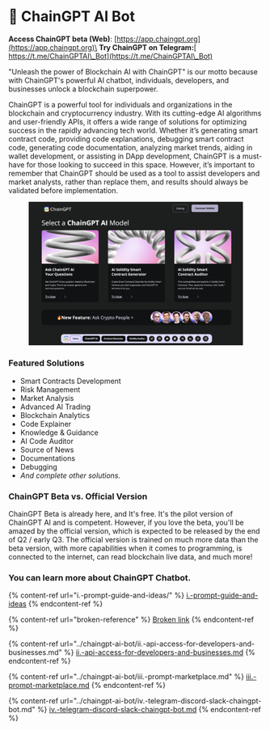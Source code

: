 # 🤖 ChainGPT AI Bot

**Access ChainGPT beta (Web)**: [https://app.chaingpt.org](https://app.chaingpt.org)\
**Try ChainGPT on Telegram:**[ https://t.me/ChainGPTAI\_Bot](https://t.me/ChainGPTAI\_Bot)

"Unleash the power of Blockchain AI with ChainGPT" is our motto because with ChainGPT's powerful AI chatbot, individuals, developers, and businesses unlock a blockchain superpower.&#x20;

ChainGPT is a powerful tool for individuals and organizations in the blockchain and cryptocurrency industry. With its cutting-edge AI algorithms and user-friendly APIs, it offers a wide range of solutions for optimizing success in the rapidly advancing tech world. Whether it’s generating smart contract code, providing code explanations, debugging smart contract code, generating code documentation, analyzing market trends, aiding in wallet development, or assisting in DApp development, ChainGPT is a must-have for those looking to succeed in this space. However, it’s important to remember that ChainGPT should be used as a tool to assist developers and market analysts, rather than replace them, and results should always be validated before implementation.

<figure><img src="../../.gitbook/assets/image (2) (1).png" alt=""><figcaption></figcaption></figure>

### Featured Solutions

* Smart Contracts Development
* Risk Management&#x20;
* Market Analysis&#x20;
* Advanced AI Trading&#x20;
* Blockchain Analytics&#x20;
* Code Explainer&#x20;
* Knowledge & Guidance&#x20;
* AI Code Auditor&#x20;
* Source of News
* Documentations
* Debugging
* _And complete other solutions._

### **ChainGPT Beta vs. Official Version**

ChainGPT Beta is already here, and It's free. It's the pilot version of ChainGPT AI and is competent. However, if you love the beta, you'll be amazed by the official version, which is expected to be released by the end of Q2 / early Q3. The official version is trained on much more data than the beta version, with more capabilities when it comes to programming, is connected to the internet, can read blockchain live data, and much more!&#x20;



### You can learn more about ChainGPT Chatbot.

{% content-ref url="i.-prompt-guide-and-ideas/" %}
[i.-prompt-guide-and-ideas](i.-prompt-guide-and-ideas/)
{% endcontent-ref %}

{% content-ref url="broken-reference" %}
[Broken link](broken-reference)
{% endcontent-ref %}

{% content-ref url="../chaingpt-ai-bot/ii.-api-access-for-developers-and-businesses.md" %}
[ii.-api-access-for-developers-and-businesses.md](../chaingpt-ai-bot/ii.-api-access-for-developers-and-businesses.md)
{% endcontent-ref %}

{% content-ref url="../chaingpt-ai-bot/iii.-prompt-marketplace.md" %}
[iii.-prompt-marketplace.md](../chaingpt-ai-bot/iii.-prompt-marketplace.md)
{% endcontent-ref %}

{% content-ref url="../chaingpt-ai-bot/iv.-telegram-discord-slack-chaingpt-bot.md" %}
[iv.-telegram-discord-slack-chaingpt-bot.md](../chaingpt-ai-bot/iv.-telegram-discord-slack-chaingpt-bot.md)
{% endcontent-ref %}
